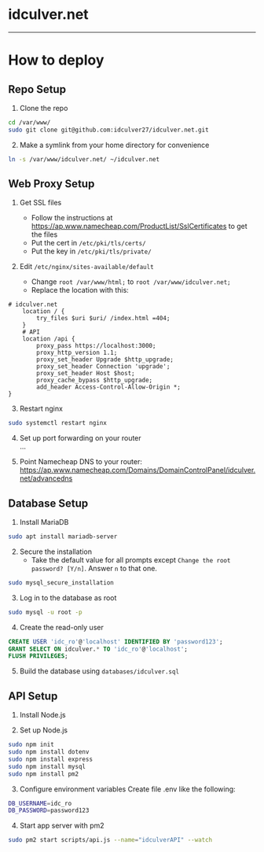 # idculver.net

---

# How to deploy

## Repo Setup
1. Clone the repo
```bash
cd /var/www/
sudo git clone git@github.com:idculver27/idculver.net.git
```

2. Make a symlink from your home directory for convenience
```bash
ln -s /var/www/idculver.net/ ~/idculver.net
```

## Web Proxy Setup
1. Get SSL files
	- Follow the instructions at https://ap.www.namecheap.com/ProductList/SslCertificates to get the files
	- Put the cert in `/etc/pki/tls/certs/`
	- Put the key in `/etc/pki/tls/private/`

2. Edit `/etc/nginx/sites-available/default`
	- Change `root /var/www/html;` to `root /var/www/idculver.net;`
	- Replace the location with this:
```
# idculver.net
	location / {
		try_files $uri $uri/ /index.html =404;
	}
	# API
	location /api {
		proxy_pass https://localhost:3000;
		proxy_http_version 1.1;
		proxy_set_header Upgrade $http_upgrade;
		proxy_set_header Connection 'upgrade';
		proxy_set_header Host $host;
		proxy_cache_bypass $http_upgrade;
		add_header Access-Control-Allow-Origin *;
}
```

3. Restart nginx
```bash
sudo systemctl restart nginx
```

4. Set up port forwarding on your router  
...

5. Point Namecheap DNS to your router: https://ap.www.namecheap.com/Domains/DomainControlPanel/idculver.net/advancedns

## Database Setup
1. Install MariaDB
```bash
sudo apt install mariadb-server
```

2. Secure the installation
	- Take the default value for all prompts except `Change the root password? [Y/n]`. Answer `n` to that one.
```bash
sudo mysql_secure_installation
```

3. Log in to the database as root
```bash
sudo mysql -u root -p
```

4. Create the read-only user
```sql
CREATE USER 'idc_ro'@'localhost' IDENTIFIED BY 'password123';
GRANT SELECT ON idculver.* TO 'idc_ro'@'localhost';
FLUSH PRIVILEGES;
```

5. Build the database using `databases/idculver.sql`

## API Setup
1. Install Node.js

2. Set up Node.js
```bash
sudo npm init
sudo npm install dotenv
sudo npm install express
sudo npm install mysql
sudo npm install pm2
```

3. Configure environment variables
Create file .env like the following:
```bash
DB_USERNAME=idc_ro
DB_PASSWORD=password123
```

4. Start app server with pm2
```bash
sudo pm2 start scripts/api.js --name="idculverAPI" --watch
```
